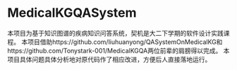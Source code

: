# MedicalKGQASystem
本项目为基于知识图谱的疾病知识问答系统，契机是大二下学期的软件设计实践课程。
本项目借助https://github.com/liuhuanyong/QASystemOnMedicalKG和https://github.com/Tonystark-001/MedicalKGQA两位前辈的肩膀得以完成。
本项目具体问题具体分析地对原代码作了相应改进，方便后人直接落地运行。
